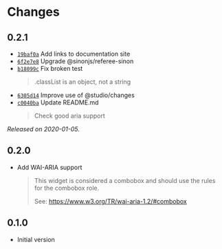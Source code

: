 # Changes

## 0.2.1

- [`19baf0a`](https://plete.dev/commit/19baf0a87c6cbd6a2f692e564a8b342909e32b93)
  Add links to documentation site
- [`6f2e7e8`](https://plete.dev/commit/6f2e7e8a4dac51e4bb866d2aec41bb0d651c17b9)
  Upgrade @sinonjs/referee-sinon
- [`b18099c`](https://plete.dev/commit/b18099c7095c50ec3f42318e197dd8fa7cbdccfe)
  Fix broken test
    >
    > .classList is an object, not a string
    >
- [`6305d14`](https://plete.dev/commit/6305d141d4724b1fbf579766464188ee6c62cd07)
  Improve use of @studio/changes
- [`c0040ba`](https://plete.dev/commit/c0040ba4c838d98a5edbac56d3e86bc381820d0d)
  Update README.md
    >
    > Check good aria support

_Released on 2020-01-05._

## 0.2.0

- Add WAI-ARIA support
    >
    > This widget is considered a combobox and should use the rules for the
    > combobox role.
    >
    > See: https://www.w3.org/TR/wai-aria-1.2/#combobox

## 0.1.0

- Initial version
